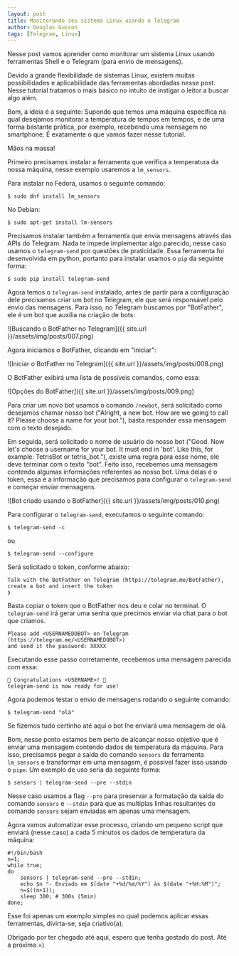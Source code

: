 ```yaml
---
layout: post
title: Monitorando seu sistema Linux usando o Telegram
author: Douglas Gusson 
tags: [Telegram, Linux]
---
```


Nesse post vamos aprender como monitorar um sistema Linux usando ferramentas Shell e o Telegram (para envio de mensagens). 

Devido a grande flexibilidade de sistemas Linux, existem muitas possibilidades e aplicabilidade das ferramentas abordadas nesse post. Nesse tutorial tratamos o mais básico no intuito de instigar o leitor a buscar algo além. 

Bom, a ideia é a seguinte: Supondo que temos uma máquina específica na qual desejamos monitorar a temperatura de tempos em tempos, e de uma forma bastante prática, por exemplo, recebendo uma mensagem no smartphone. É exatamente o que vamos fazer nesse tutorial.

Mãos na massa!

Primeiro precisamos instalar a ferramenta que verifica a temperatura da nossa máquina, nesse exemplo usaremos a `lm_sensors`.

Para instalar no Fedora, usamos o seguinte comando:
```
$ sudo dnf install lm_sensors
```

No Debian:
```
$ sudo apt-get install lm-sensors
```

Precisamos instalar também a ferramenta que envia mensagens através das APIs do Telegram. Nada te impede implementar algo parecido, nesse caso usamos o `telegram-send` por questões de praticidade. Essa ferramenta foi desenvolvida em python, portanto para instalar usamos o `pip` da seguinte forma:

```
$ sudo pip install telegram-send
```

Agora temos o `telegram-send` instalado, antes de partir para a configuração dele precisamos criar um bot no Telegram, ele que será responsável pelo envio das mensagens. Para isso, no Telegram buscamos por "BotFather", ele é um bot que auxilia na criação de bots:

![Buscando o BotFather no Telegram]({{ site.url }}/assets/img/posts/007.png)

Agora iniciamos o BotFather, clicando em "iniciar":

![Iniciar o BotFather no Telegram]({{ site.url }}/assets/img/posts/008.png)

O BotFather exibirá uma lista de possíveis comandos, como essa:

![Opções do BotFather]({{ site.url }}/assets/img/posts/009.png)

Para criar um novo bot usamos o comando `/newbot`, será solicitado como desejamos chamar nosso bot ("Alright, a new bot. How are we going to call it? Please choose a name for your bot."), basta responder essa mensagem com o texto desejado.

Em seguida, será solicitado o nome de usuário do nosso bot ("Good. Now let's choose a username for your bot. It must end in 'bot'. Like this, for example: TetrisBot or tetris_bot."), existe uma regra para esse nome, ele deve terminar com o texto "bot". Feito isso, recebemos uma mensagem contendo algumas informações referentes ao nosso bot. Uma delas é o token, essa é a informação que precisamos para configurar o `telegram-send` e começar enviar mensagens.

![Bot criado usando o BotFather]({{ site.url }}/assets/img/posts/010.png)

Para configurar o `telegram-send`, executamos o seguinte comando:

```
$ telegram-send -c
```

ou 

```
$ telegram-send --configure
```

Será solicitado o token, conforme abaixo:

```
Talk with the BotFather on Telegram (https://telegram.me/BotFather), create a bot and insert the token
❯ 
```

Basta copiar o token que o BotFather nos deu e colar no terminal. O `telegram-send` irá gerar uma senha que precimos enviar via chat para o bot que criamos.

```shell
Please add <USERNAMEDOBOT> on Telegram (https://telegram.me/<USERNAMEDOBOT>)
and send it the password: XXXXX
```

Executando esse passo corretamente, recebemos uma mensagem parecida com essa:

```
🎊 Congratulations <USERNAME>! 🎊
telegram-send is now ready for use!
```

Agora podemos testar o envio de mensagens rodando o seguinte comando:

```
$ telegram-send "olá"
```

Se fizemos tudo certinho até aqui o bot lhe enviará uma mensagem de olá. 

Bom, nesse ponto estamos bem perto de alcançar nosso objetivo que é enviar uma mensagem contendo dados de temperatura da máquina. Para isso, precisamos pegar a saída do comando `sensors` da ferramenta `lm_sensors` e transformar em uma mensagem, é possível fazer isso usando o `pipe`. Um exemplo de uso seria da seguinte forma:

```
$ sensors | telegram-send --pre --stdin
```

Nesse caso usamos a flag `--pre` para preservar a formatação da saída do comando `sensors` e `--stdin` para que as multiplas linhas resultantes do comando `sensors` sejam enviadas em apenas uma mensagem.

Agora vamos automatizar esse processo, criando um pequeno script que enviará (nesse caso) a cada 5 minutos os dados de temperatura da máquina:

```shell
#!/bin/bash
n=1;
while true; 
do 
    sensors | telegram-send --pre --stdin; 
    echo $n "- Enviado em $(date "+%d/%m/%Y") às $(date "+%H:%M")";
    n=$((n+1));     
    sleep 300; # 300s (5min)
done;
```

Esse foi apenas um exemplo simples no qual podemos aplicar essas ferramentas, divirta-se, seja criativo(a). 

Obrigado por ter chegado até aqui, espero que tenha gostado do post. Até a próxima =) 

 